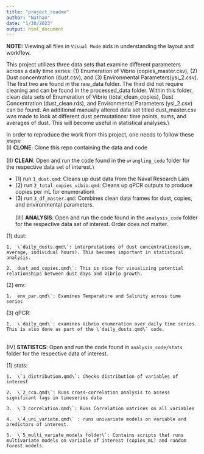 ```yaml
---
title: "project_readme"
author: "Nathan"
date: "1/30/2023"
output: html_document
---
```


**NOTE:** Viewing all files in `Visual Mode` aids in understanding the layout and workflow.

This project utilizes three data sets that examine different parameters across a daily time series: (1) Enumeration of Vibrio (copies_master.csv), (2) Dust concentration (dust.csv), and (3) Environmental Parameters(ysi_2.csv). The first two are found in the raw_data folder. The third did not require cleaning and can be found in the processed_data folder. Within this folder, clean data sets of Enumeration of Vibrio (total_clean_copies), Dust Concentration (dust_clean.rds), and Environmental Parameters (ysi_2.csv) can be found. An additional manually altered data set titled dust_master.csv was made to look at different dust permutations: time points, sums, and averages of dust. This will become useful in statistical analyses.\

In order to reproduce the work from this project, one needs to follow these steps:\
(I) **CLONE**: Clone this repo containing the data and code\
\
(II) **CLEAN**: Open and run the code found in the `wrangling_code` folder for the respective data set of interest.\
- (1) run `1_dust.qmd`: Cleans up dust data from the Naval Research Lab\
- (2) run `2_total_copies_vibio.qmd`: Cleans up qPCR outputs to produce copies per mL for enumeration\
- (3) run `3_df_master.qmd`: Combines clean data frames for dust, copies, and environmental parameters.\
\
(III) **ANALYSIS**: Open and run the code found in the `analysis_code` folder for the respective data set of interest. Order does not matter.

(1) dust:

    1.  \`daily_dusts.qmd\`: interpretations of dust concentrations(sum, average, individual hours). This becomes important in statistical analysis.

    2.  dust_and_copies.qmd\`: This is nice for visualizing potential relationships between dust days and Vibrio growth.

(2) env:

    1.  env_par.qmd\`: Examines Temperature and Salinity across time series

<!-- -->

(3) qPCR:

    1.  \`daily_qmd\`: examines Vibrio enumeration over daily time series. This is also done as part of the \`daily_dusts.qmd\` code.

\
(IV) **STATISTCS**: Open and run the code found in `analysis_code/stats` folder for the respective data of interest.

(1) stats:

    1.  \`1_distributiom.qmd\`: Checks distribution of variables of interest

    2.  \`2_cca.qmd\`: Runs cross-correlation analysis to assess significant lags in timeseries data

    3.  \`3_correlation.qmd\`: Runs Correlation matrices on all variables

    4.  \`4_uni_variate.qmd\` : runs univariate models on variable and predictors of interest.

    5.  \`5_multi_variate_models folder\`: Contains scripts that runs multivariate models on variable of interest (copies_mL) and random forest models.
